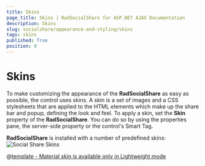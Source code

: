 ```yaml
---
title: Skins
page_title: Skins | RadSocialShare for ASP.NET AJAX Documentation
description: Skins
slug: socialshare/appearance-and-styling/skins
tags: skins
published: True
position: 0
---
```


# Skins





To make customizing the appearance of the **RadSocialShare** as easy as possible, the control uses skins. A skin is a set of images and a CSS stylesheets that are applied to the HTML elements which make up the share bar and popup, defining the look and feel. To apply a skin, set the **Skin** property of the **RadSocialShare**. You can do so by using the properties pane, the server-side property or the control's Smart Tag.

**RadSocialShare** is installed with a number of predefined skins:![Social Share Skins](images/socialshare-skins.png) 


 @[template - Material skin is available only in Lightweight mode](/_templates/common/skins-notes.md#material-only-in-lightweight) 



